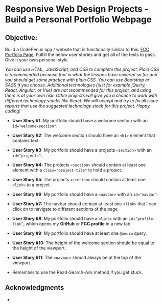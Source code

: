 
# Responsive Web Design Projects - Build a Personal Portfolio Webpage

## Objective: 
Build a CodePen.io app / website that is functionally similar to this: [FCC Portfolio Page](https://codepen.io/freeCodeCamp/full/zNBOYG).
Fulfill the below user stories and get all of the tests to pass. Give it your own personal style.

*You can use HTML, JavaScript, and CSS to complete this project. Plain CSS is recommended because that is what the lessons have covered so far and you should get some practice with plain CSS. You can use Bootstrap or SASS if you choose. Additional technologies (just for example jQuery, React, Angular, or Vue) are not recommended for this project, and using them is at your own risk. Other projects will give you a chance to work with different technology stacks like React. We will accept and try to fix all issue reports that use the suggested technology stack for this project. Happy coding!*

* **User Story #1:** My portfolio should have a welcome section with an `id="welcome-section"`.
* **User Story #2:** The welcome section should have an `<h1>` element that contains text.
* **User Story #3:** My portfolio should have a projects `<section>` with an `id="projects"`.
* **User Story #4:** The projects `<section>` should contain at least one element with a `class="project-tile"` to hold a project.
* **User Story #5:** The projects `<section>` should contain at least one `<link>` to a project.
* **User Story #6:** My portfolio should have a `<navbar>` with an `id="navbar"`.
* **User Story #7:** The navbar should contain at least one `<link>` that I can click on to navigate to different sections of the page.
* **User Story #8:** My portfolio should have a `<link>` with an `id=“profile-link”`, which opens my **GitHub** or **FCC profile** in a new tab.
* **User Story #9:** My portfolio should have at least one `@media` query.
* **User Story #10:** The height of the welcome section should be equal to the height of the viewport.
* **User Story #11:** The `<navbar>` should always be at the top of the viewport.

* Remember to use the Read-Search-Ask method if you get stuck.

## Acknowledgments
* 